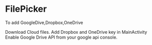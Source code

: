 # FilePicker
To add GoogleDive,Dropbox,OneDrive

Download Cloud files.
Add Dropbox and OneDrive key in MainActivity
Enable Google Drive API from your google api console.
